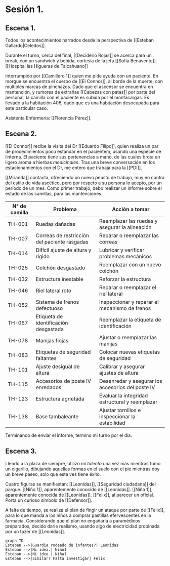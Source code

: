 # Sesión 1.

## Escena 1.

Todos los acontecimientos narrados desde la perspectiva de [[Esteban Gallardo|Celedos]].

Durante el turno, cerca del final, [[Deciderio Rojas]] se acerca para un break, con un sandwich y bebida, cortesía de la jefa [[Sofía Benavente]].
[[Hospital las Higueras de Talcahuano]]

Interrumpido por [[Camillero 1]] quien me pide ayuda con un paciente.
En morgue se encuentra el cuerpo de [[El Connor]], al borde de la muerte, con multiples marcas de pinchazos. Dado que el ascensor se encuentra en mantención, y rumores de extrañas [[Cabezas con patas]] por parte del personal, la camilla con el paciente es subida por el montacargas.
Es llevado a la habitación 406, dado que es una habitación desocupada para este particular caso.

Asistenta Enfermería: [[Florencia Pérez]].

## Escena 2.

[[El Connor]] recibe la visita del Dr [[Eduardo Filipo]], quien realiza un par de procedimientos poco estandar en el pacientem, usando una especie de linterna. El paciente tiene sus pertenencias a mano, de las cuales brota un ligero aroma a hierbas _medicinales_. Tras una breve conversación en los estacionamientos con el Dr, me entero que trabaja para la [[PDI]].

[[Miranda]] contacta, ofreciendo un nuevo peusto de trabajo, muy en contra del estilo de vida ascético, pero por respeto a su persona lo acepto, por un período de un mes. Como primer trabajo, debo realizar un informe sobre el estado de las camillas, para las mantenciones.

| N° de camilla | Problema                                  | Acción a tomar                                |
|---------------|-------------------------------------------|-----------------------------------------------|
| TH-001        | Ruedas dañadas                            | Reemplazar las ruedas y asegurar la alineación|
| TH-007        | Correas de restricción del paciente rasgadas | Reparar o reemplazar las correas             |
| TH-014        | Difícil ajuste de altura y rígido         | Lubricar y verificar problemas mecánicos     |
| TH-025        | Colchón desgastado                        | Reemplazar con un nuevo colchón              |
| TH-032        | Estructura inestable                      | Reforzar la estructura                        |
| TH-046        | Riel lateral roto                        | Reparar o reemplazar el riel lateral         |
| TH-052        | Sistema de frenos defectuoso              | Inspeccionar y reparar el mecanismo de frenos|
| TH-067        | Etiqueta de identificación desgastada     | Reemplazar la etiqueta de identificación     |
| TH-078        | Manijas flojas                            | Ajustar o reemplazar las manijas             |
| TH-083        | Etiquetas de seguridad faltantes          | Colocar nuevas etiquetas de seguridad        |
| TH-101        | Ajuste desigual de altura                 | Calibrar y asegurar ajustes de altura        |
| TH-115        | Accesorios de poste IV enredados          | Desenredar y asegurar los accesorios del poste IV|
| TH-123        | Estructura agrietada                      | Evaluar la integridad estructural y reemplazar|
| TH-138        | Base tambaleante                          | Ajustar tornillos e inspeccionar la estabilidad|

Terminando de envíar el informe, termino mi turno por el día.

## Escena 3.

Llendo a la plaza de siempre, utilizo mi _talento_ una vez más mientras fumo un cigarillo, dibujando aquellas formas en el suelo con el pie mientras doy un breve paseo, solo que esta ves tiene éxito.

Cuatro figuras se manifiestan:
[[Leonidas]], [[Seguridad ciudadana]] del parque.
[[Niño 1]], aparentemente conocido de [[Leonidas]].
[[Niña 1]], aparentemente conocida de [[Leonidas]].
[[Felix]], al parecer un oficial. Porta un curioso símbolo de [[Defensor]].

A falta de tiempo, se realiza el plan de fingir un ataque por parte de [[Felix]], para lo que manda a los niños a comprar pastillas efervescentes en la farmacia. Considerando que el plan no engañaría a paramédicos preparados, decido darle realismo, usando algo de electricidad propinada por un tazer de [[Leonidas]].

```mermaid
graph TD
Esteban -->|Guardia rodeado de infantes?| Leonidas
Esteban -->|Ni idea.| Niño1
Esteban -->|Ni idea.| Niña1
Esteban -->|Similar? Falta investigar| Felix
```
